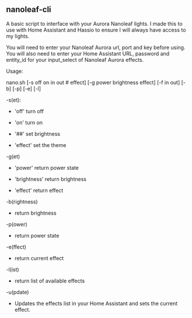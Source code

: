 ## nanoleaf-cli

A basic script to interface with your Aurora Nanoleaf lights. I made this to use with Home Assistant and Hassio to ensure I will always have access to my lights.

You will need to enter your Nanoleaf Aurora url, port and key before using. You will also need to enter your Home Assistant URL, password and entity_id for your input_select of Nanoleaf Aurora effects.

Usage: 


nano.sh [-s off on in out # effect] [-g power brightness effect] [-f in out] [-b] [-p] [-e] [-l]

-s(et):

  * 'off' turn off

  * 'on' turn on
  
  * '##' set brightness
  
  * 'effect' set the theme

-g(et)

  * 'power' return power state
  
  * 'brightness' return brightness
  
  * 'effect' return effect

-b(rightness)

  * return brightness

-p(ower)

  * return power state

-e(ffect)

  * return current effect

-l(ist)

  * return list of available effects

-u(pdate)

  * Updates the effects list in your Home Assistant and sets the current effect.

